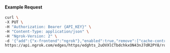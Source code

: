<!-- Code generated for API Clients. DO NOT EDIT. -->

#### Example Request

```bash
curl \
-X PUT \
-H "Authorization: Bearer {API_KEY}" \
-H "Content-Type: application/json" \
-H "Ngrok-Version: 2" \
-d '{"add":{"x-frontend":"ngrok"},"enabled":true,"remove":["cache-control"]}' \
https://api.ngrok.com/edges/https/edghts_2uOVXlCTbdchkxON43nJ7dR2PY8/routes/edghtsrt_2uOVXnQNvyf1X1LsoiWCDqmDGtd/request_headers
```
